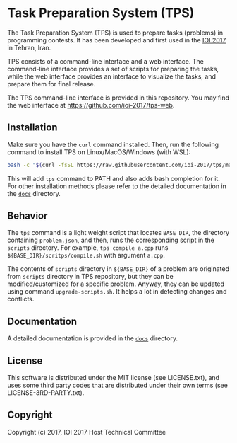 Task Preparation System (TPS)
================

The Task Preparation System (TPS) is used to prepare tasks (problems) in programming contests.
It has been developed and first used in the [IOI 2017](http://ioi2017.org/)
in Tehran, Iran.

TPS consists of a command-line interface and a web interface.
The command-line interface provides a set of scripts for preparing the tasks, while
the web interface provides an interface to visualize the tasks,
and prepare them for final release.

The TPS command-line interface is provided in this repository.
You may find the web interface at https://github.com/ioi-2017/tps-web.


Installation
------------

Make sure you have the `curl` command installed.
Then, run the following command to install TPS on Linux/MacOS/Windows (with WSL):

```bash
bash -c "$(curl -fsSL https://raw.githubusercontent.com/ioi-2017/tps/master/online-installer/install.sh)"
```

This will add `tps` command to PATH and also adds bash completion for it. For other installation methods 
please refer to the detailed documentation in the [`docs`](docs) directory.

Behavior
--------
The `tps` command is a light weight script that locates `BASE_DIR`, the directory containing `problem.json`, and then, runs the corresponding script in the `scripts` directory.
For example, `tps compile a.cpp` runs `${BASE_DIR}/scritps/compile.sh` with argument `a.cpp`.

The contents of `scripts` directory in `${BASE_DIR}` of a problem are originated from `scripts` directory in TPS repository, but they can be modified/customized for a specific problem.
Anyway, they can be updated using command `upgrade-scripts.sh`.
It helps a lot in detecting changes and conflicts.


Documentation
-------------
A detailed documentation is provided in the [`docs`](docs) directory.


License
-------
This software is distributed under the MIT license (see LICENSE.txt),
and uses some third party codes that are distributed under their own terms
(see LICENSE-3RD-PARTY.txt).


Copyright
---------
Copyright (c) 2017, IOI 2017 Host Technical Committee
